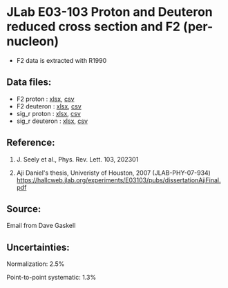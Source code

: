# JLab E03-103 Proton and Deuteron reduced cross section and F2 (per-nucleon)
* F2 data is extracted with R1990

## Data files: 
  * F2      proton   : [xlsx](../data/dataframe/10045.xlsx), [csv](../data/dataframe/csv/10045.csv)   
  * F2      deuteron : [xlsx](../data/dataframe/10046.xlsx), [csv](../data/dataframe/csv/10046.csv)   
  * sig_r   proton   : [xlsx](../data/dataframe/10047.xlsx), [csv](../data/dataframe/csv/10047.csv)   
  * sig_r   deuteron : [xlsx](../data/dataframe/10048.xlsx), [csv](../data/dataframe/csv/10048.csv)   
 
## Reference: 
1. J. Seely et al., Phys. Rev. Lett. 103, 202301

2. Aji Daniel's thesis, Univeristy of Houston, 2007 
(JLAB-PHY-07-934)
https://hallcweb.jlab.org/experiments/E03103/pubs/dissertationAjiFinal.pdf

## Source: 
Email from Dave Gaskell


## Uncertainties:

Normalization: 2.5%

Point-to-point systematic: 1.3%